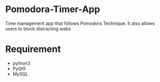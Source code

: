# Pomodora-Timer-App
Time management app that follows Pomodora Technique. It also allows users to block distracting webs

# Requirement
* python3
* PyQt5
* MySQL

#
